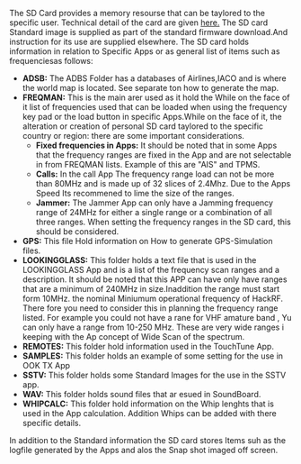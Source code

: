 The SD Card provides a memory resourse  that can be taylored to the specific user. Technical detail of the card are given [here.](https://github.com/eried/portapack-mayhem/wiki/SD-Card-(DEV)) The SD card Standard image is supplied as part of the standard firmware download.And instruction for its use are supplied elsewhere. The SD card holds information  in relation to Specific Apps or as general list of items such as frequenciesas follows:

* **ADSB:**  The ADBS Folder has a databases of Airlines,IACO and is where the world map is located. See separate ton how to generate the map.
* **FREQMAN:**  This is the main arer used as it hold the   While on the face of it list of frequencies used that can be loaded when using the frequency key pad or the load button in specific Apps.While on the face of it, the alteration or creation of personal SD card taylored to the specific country or region: there are some important considerations.
     *  **Fixed frequencies in Apps:** It should be noted that in some Apps that the frequency ranges are fixed in the App and are not selectable in from FREQMAN lists. Example of this are "AIS" and TPMS.
     * **Calls:**  In the call App The frequency range load can not be more than  80MHz and is made up of 32 slices of 2.4Mhz. Due to the Apps Speed Its recommened to lime the size of the ranges.
     * **Jammer:** The Jammer App can only have a Jamming frequency range of 24MHz for either a  single range or a combination of all three ranges. When setting the  frequency ranges in the SD card, this should be considered.
* **GPS:** This file Hold information on How to generate GPS-Simulation files.
* **LOOKINGGLASS:** This folder holds a text file that is used in the LOOKINGGLASS App and is a list of the frequency scan ranges  and a description. It should be noted that this APP can have only have ranges that are a minimum of 240MHz in size.Inaddition the range must start form 10MHz. the nominal Miniumum operational frequency of HackRF. There fore you need to consider this in planning the frequency range listed. For example you could not have a rane for  VHF amature band , Yu can only have a range from 10-250 MHz. These are very wide ranges  i keeping with the Ap concept of Wide Scan of the spectrum.
* **REMOTES:** This folder hold information used in the TouchTune App.
* **SAMPLES:** This folder holds an example of some setting for the use in OOK TX App
* **SSTV:** This folder holds some Standard Images for the use in the SSTV app.
* **WAV:** This folder holds sound files  that ar esued in SoundBoard.
* **WHIPCALC:** This folder hold information on the  Whip lenghts that is used in the App calculation. Addition Whips can be added with there specific details.

 In addition to the  Standard information the SD card stores Items suh as the logfile generated by the Apps and alos the Snap shot imaged off screen.
